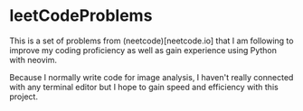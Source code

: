 # leetCodeProblems

This is a set of problems from (neetcode)[neetcode.io] that I am following to improve my coding proficiency as well as gain experience using Python with neovim. 

Because I normally write code for image analysis, I haven't really connected with any terminal editor but I hope to gain speed and efficiency with this project. 

